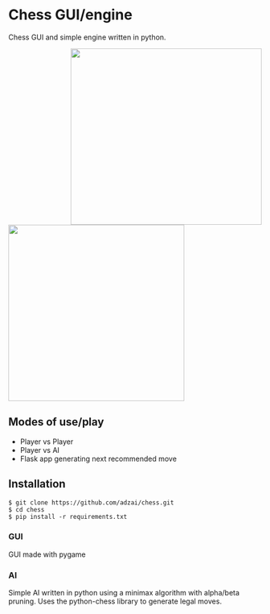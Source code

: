 # Chess GUI/engine

Chess GUI and simple engine written in python.


<img src="https://user-images.githubusercontent.com/39188731/97337861-13627700-1881-11eb-9eaa-ec8c56dff2f9.png" align="right" height="350" width="380">

<img src="https://user-images.githubusercontent.com/39188731/97337860-12314a00-1881-11eb-97b1-5ddaad9850a6.png" align="center" height="350" width="350">


## Modes of use/play
* Player vs Player
* Player vs AI
* Flask app generating next recommended move

## Installation
```
$ git clone https://github.com/adzai/chess.git
$ cd chess
$ pip install -r requirements.txt
```
### GUI
GUI made with pygame

### AI
Simple AI written in python using a minimax algorithm with alpha/beta pruning.
Uses the python-chess library to generate legal moves.
